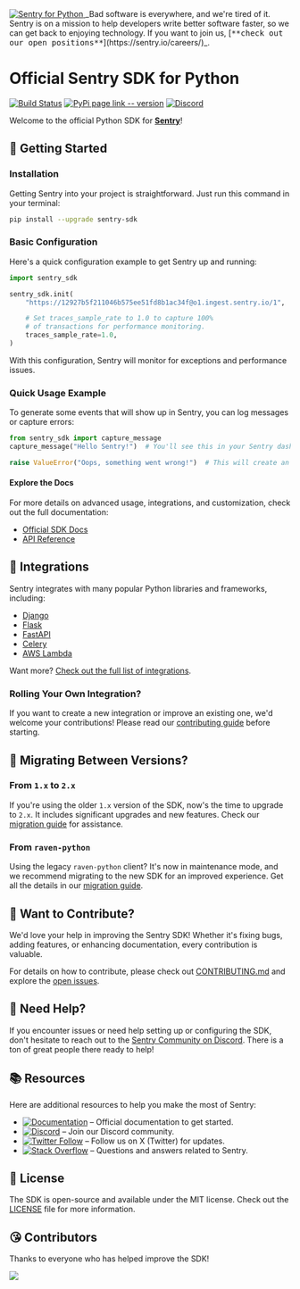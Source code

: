 <a href="https://sentry.io/?utm_source=github&utm_medium=logo" target="_blank">
  <img src="https://sentry-brand.storage.googleapis.com/github-banners/github-sdk-python.png" alt="Sentry for Python">
</a>
_Bad software is everywhere, and we're tired of it. Sentry is on a mission to help developers write better software faster, so we can get back to enjoying technology. If you want to join us, [<kbd>**check out our open positions**</kbd>](https://sentry.io/careers/)_.

# Official Sentry SDK for Python

[![Build Status](https://github.com/getsentry/sentry-python/actions/workflows/ci.yml/badge.svg)](https://github.com/getsentry/sentry-python/actions/workflows/ci.yml)
[![PyPi page link -- version](https://img.shields.io/pypi/v/sentry-sdk.svg)](https://pypi.python.org/pypi/sentry-sdk)
[![Discord](https://img.shields.io/discord/621778831602221064)](https://discord.gg/cWnMQeA)

Welcome to the official Python SDK for **[Sentry](http://sentry.io/)**!

## 🚀 Getting Started

### Installation

Getting Sentry into your project is straightforward. Just run this command in your terminal:

```bash
pip install --upgrade sentry-sdk
```

### Basic Configuration

Here's a quick configuration example to get Sentry up and running:

```python
import sentry_sdk

sentry_sdk.init(
    "https://12927b5f211046b575ee51fd8b1ac34f@o1.ingest.sentry.io/1",  # Your DSN here

    # Set traces_sample_rate to 1.0 to capture 100%
    # of transactions for performance monitoring.
    traces_sample_rate=1.0,
)
```

With this configuration, Sentry will monitor for exceptions and performance issues.

### Quick Usage Example

To generate some events that will show up in Sentry, you can log messages or capture errors:

```python
from sentry_sdk import capture_message
capture_message("Hello Sentry!")  # You'll see this in your Sentry dashboard.

raise ValueError("Oops, something went wrong!")  # This will create an error event in Sentry.
```

#### Explore the Docs

For more details on advanced usage, integrations, and customization, check out the full documentation:

- [Official SDK Docs](https://docs.sentry.io/platforms/python/)
- [API Reference](https://getsentry.github.io/sentry-python/)

## 🧩 Integrations

Sentry integrates with many popular Python libraries and frameworks, including:

- [Django](https://docs.sentry.io/platforms/python/integrations/django/)
- [Flask](https://docs.sentry.io/platforms/python/integrations/flask/)
- [FastAPI](https://docs.sentry.io/platforms/python/integrations/fastapi/)
- [Celery](https://docs.sentry.io/platforms/python/integrations/celery/)
- [AWS Lambda](https://docs.sentry.io/platforms/python/integrations/aws-lambda/)

Want more? [Check out the full list of integrations](https://docs.sentry.io/platforms/python/integrations/).

### Rolling Your Own Integration?

If you want to create a new integration or improve an existing one, we'd welcome your contributions! Please read our [contributing guide](https://github.com/getsentry/sentry-python/blob/master/CONTRIBUTING.md) before starting.

## 🚧 Migrating Between Versions?

### From `1.x` to `2.x`

If you're using the older `1.x` version of the SDK, now's the time to upgrade to `2.x`. It includes significant upgrades and new features. Check our [migration guide](https://docs.sentry.io/platforms/python/migration/1.x-to-2.x) for assistance.

### From `raven-python`

Using the legacy `raven-python` client? It's now in maintenance mode, and we recommend migrating to the new SDK for an improved experience. Get all the details in our [migration guide](https://docs.sentry.io/platforms/python/migration/raven-to-sentry-sdk/).

## 🙌 Want to Contribute?

We'd love your help in improving the Sentry SDK! Whether it's fixing bugs, adding features, or enhancing documentation, every contribution is valuable.

For details on how to contribute, please check out [CONTRIBUTING.md](CONTRIBUTING.md) and explore the [open issues](https://github.com/getsentry/sentry-python/issues).

## 🛟 Need Help?

If you encounter issues or need help setting up or configuring the SDK, don't hesitate to reach out to the [Sentry Community on Discord](https://discord.com/invite/Ww9hbqr). There is a ton of great people there ready to help!

## 📚 Resources

Here are additional resources to help you make the most of Sentry:

- [![Documentation](https://img.shields.io/badge/documentation-sentry.io-green.svg)](https://docs.sentry.io/quickstart/) – Official documentation to get started.
- [![Discord](https://img.shields.io/discord/621778831602221064)](https://discord.gg/Ww9hbqr) – Join our Discord community.
- [![Twitter Follow](https://img.shields.io/twitter/follow/getsentry?label=getsentry&style=social)](https://twitter.com/intent/follow?screen_name=getsentry) – Follow us on X (Twitter) for updates.
- [![Stack Overflow](https://img.shields.io/badge/stack%20overflow-sentry-green.svg)](http://stackoverflow.com/questions/tagged/sentry) – Questions and answers related to Sentry.

## 📃 License

The SDK is open-source and available under the MIT license. Check out the [LICENSE](LICENSE) file for more information.

## 😘 Contributors

Thanks to everyone who has helped improve the SDK!

<a href="https://github.com/getsentry/sentry-python/graphs/contributors">
  <img src="https://contributors-img.web.app/image?repo=getsentry/sentry-python" />
</a>
